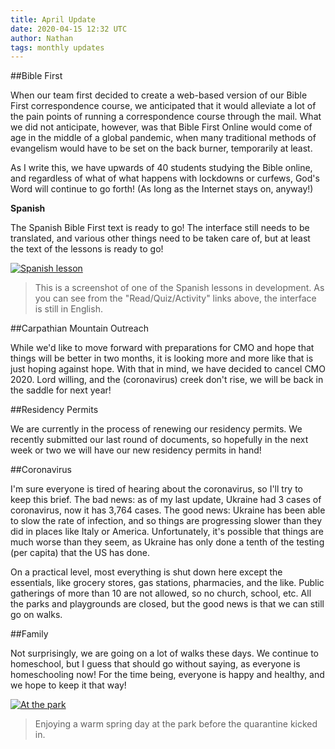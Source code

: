```yaml
---
title: April Update
date: 2020-04-15 12:32 UTC
author: Nathan
tags: monthly updates
---
```


##Bible First

When our team first decided to create a web-based version of our Bible First correspondence course, we anticipated that it would alleviate a lot of the pain points of running a correspondence course through the mail. What we did not anticipate, however, was that Bible First Online would come of age in the middle of a global pandemic, when many traditional methods of evangelism would have to be set on the back burner, temporarily at least.

As I write this, we have upwards of 40 students studying the Bible online, and regardless of what of what happens with lockdowns or curfews, God's Word will continue to go forth! (As long as the Internet stays on, anyway!)

**Spanish**

The Spanish Bible First text is ready to go! The interface still needs to be translated, and various other things need to be taken care of, but at least the text of the lessons is ready to go!

[![Spanish lesson](images/2020/4-spanish-400w.jpg)](https://f000.backblazeb2.com/file/daysinukraine/images/2020/4-spanish.jpg)

> This is a screenshot of one of the Spanish lessons in development. As you can see from the "Read/Quiz/Activity" links above, the interface is still in English.

##Carpathian Mountain Outreach

While we'd like to move forward with preparations for CMO and hope that things will be better in two months, it is looking more and more like that is just hoping against hope. With that in mind, we have decided to cancel CMO 2020. Lord willing, and the (coronavirus) creek don't rise, we will be back in the saddle for next year!

##Residency Permits

We are currently in the process of renewing our residency permits. We recently submitted our last round of documents, so hopefully in the next week or two we will have our new residency permits in hand!

##Coronavirus

I'm sure everyone is tired of hearing about the coronavirus, so I'll try to keep this brief. The bad news: as of my last update, Ukraine had 3 cases of coronavirus, now it has 3,764 cases. The good news: Ukraine has been able to slow the rate of infection, and so things are progressing slower than they did in places like Italy or America. Unfortunately, it's possible that things are much worse than they seem, as Ukraine has only done a tenth of the testing (per capita) that the US has done.

On a practical level, most everything is shut down here except the essentials, like grocery stores, gas stations, pharmacies, and the like. Public gatherings of more than 10 are not allowed, so no church, school, etc. All the parks and playgrounds are closed, but the good news is that we can still go on walks.

##Family

Not surprisingly, we are going on a lot of walks these days. We continue to homeschool, but I guess that should go without saying, as everyone is homeschooling now! For the time being, everyone is happy and healthy, and we hope to keep it that way!

[![At the park](images/2020/4-park-400w.jpg)](https://f000.backblazeb2.com/file/daysinukraine/images/2020/4-park.jpg)

> Enjoying a warm spring day at the park before the quarantine kicked in.
